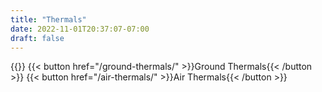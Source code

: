 ```yaml
---
title: "Thermals"
date: 2022-11-01T20:37:07-07:00
draft: false
---
```

{{<version>}}
{{< button href="/ground-thermals/" >}}Ground Thermals{{< /button >}}
{{< button href="/air-thermals/" >}}Air Thermals{{< /button >}}
